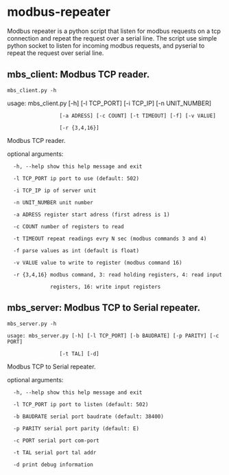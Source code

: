 modbus-repeater
===============

Modbus repeater is a python script that listen for modbus requests on a tcp connection
and repeat the request over a serial line. The script use simple python socket to listen
for incoming modbus requests, and pyserial to repeat the request over serial line.

mbs_client: Modbus TCP reader.
------------------------------
    mbs_client.py -h

usage: 
    mbs_client.py [-h] [-l TCP_PORT] [-i TCP_IP] [-n UNIT_NUMBER]

                     [-a ADRESS] [-c COUNT] [-t TIMEOUT] [-f] [-v VALUE]
                     
                     [-r {3,4,16}]

Modbus TCP reader.

optional arguments:

      -h, --help show this help message and exit
      
      -l TCP_PORT ip port to use (default: 502)
      
      -i TCP_IP ip of server unit
      
      -n UNIT_NUMBER unit number
      
      -a ADRESS register start adress (first adress is 1)
      
      -c COUNT number of registers to read
      
      -t TIMEOUT repeat readings evry N sec (modbus commands 3 and 4)
      
      -f parse values as int (default is float)
      
      -v VALUE value to write to register (modbus command 16)
      
      -r {3,4,16} modbus command, 3: read holding registers, 4: read input
  
                  registers, 16: write input registers

mbs_server: Modbus TCP to Serial repeater.
------------------------------------------
    mbs_server.py -h

    usage: mbs_server.py [-h] [-l TCP_PORT] [-b BAUDRATE] [-p PARITY] [-c PORT]

                     [-t TAL] [-d]

Modbus TCP to Serial repeater.

optional arguments:

      -h, --help show this help message and exit
      
      -l TCP_PORT ip port to listen (default: 502)
      
      -b BAUDRATE serial port baudrate (default: 38400)
      
      -p PARITY serial port parity (default: E)
      
      -c PORT serial port com-port
      
      -t TAL serial port tal addr
      
      -d print debug information
